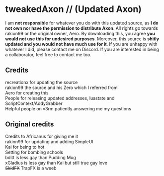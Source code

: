 # tweakedAxon // (Updated Axon)
I am **not responsible** for whatever you do with this updated source, as **I do not own nor have the permission to distribute Axon**. All rights go towards rakion99 or the original owner, Aero. By downloading this, you agree **you would not use this for undesired purposes**. Moreover, this source is **shitly updated and you would not have much use for it**. If you are unhappy with whatever I did, please contact me on Discord. If you are interested in being a collaborator, feel free to contact me too.

## Credits
recreationx for updating the source<br />
rakion99 the source and his Zero which I referred from<br />
Aero for creating this<br />
People for releasing updated addresses, luastate and ScriptContext/AddyGrabber<br />
Helpful people on v3rm patiently answering me my questions<br />

## Original credits
Credits to Africanus for giving me it<br />
rakion99 for updating and adding SimpleUI<br />
Kai for being to hot<br />
Setting for bombing schools<br />
<Aspect> bditt is less gay than Pudding Mug<br />
xGladius is less gay than Kai but still true gay love<br />
~~SkidFX~~ TrapFX is a weeb<br />
